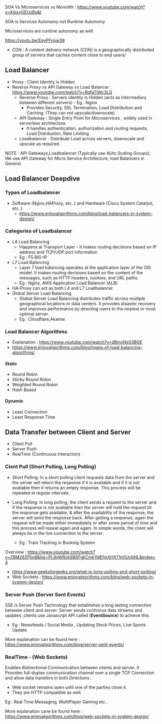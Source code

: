 SOA Vs Microservices vs Monolith : https://www.youtube.com/watch?v=XjpxyGEUzBs&t

SOA is Services Autonomy not Runtime Autonomy

Microservices are runtime autonomy as well

https://youtu.be/EpyPFnjue38

- CDN : A content delivery network (CDN) is a geographically distributed group of servers that caches content close to end users/

## Load Balancer

- Proxy : Client Identity is Hidden
- Reverse Proxy vs API Gateway vs Load Balancer : https://www.youtube.com/watch?v=RqfaTIWc3LQ
    - Reverse Proxy : Servers identity is Hidden (acts as Intermediary between different servers) - Eg : Nginx
        - Provides Security, SSL Termination, Load Distribution and Caching. (They can not upscale/downscale)
    -  API Gateway : Single Entry Point for Microservices , widely used in serverless architecture.
        - It handles authentication, authorization and routing requests, Load Distribution, Rate Limiting
    - Loadbalancer : Distribute Load across servers, downscale and upscale as required.

NOTE : API Gateways,Loadbalancer (Typically use AUto Scaling Groups), We use API Gateway for Micro Service Architecture, load Balancers in General.

## Load Balancer Deepdive

### Types of Loadbalancer

- Software (Nginx,HAProxy, etc..) and Hardware (Cisco System Catalyst, etc..) 
    - https://www.enjoyalgorithms.com/blog/load-balancers-in-system-design/

### Categories of Loadbalancer

- L4 Load Balancing 
    - Happens at Transport Layer - It makes routing decisions based on IP address and TCP/UDP port information
    - Eg : F5 BIG-IP
- L7 Load Balancing
    - Layer 7 load balancing operates at the application layer of the OSI model. It makes routing decisions based on the content of the messages, such as HTTP headers, cookies, and URL paths.
    - Eg :  Nginx, AWS Application Load Balancer (ALB)
- HA-Proxy can act as both L4 and L7 Loadbalancer.
- Global Server Load Balancing 
    - Global Server Load Balancing distributes traffic across multiple geographical locations or data centers. It provides disaster recovery and improves performance by directing users to the nearest or most optimal server.
    - Eg : Cloudflare,Akamai

### Load Balancer Algorithms

- Explanation : https://www.youtube.com/watch?v=dBmxNsS3BGE
- https://www.enjoyalgorithms.com/blog/types-of-load-balancing-algorithms/
#### Static
- Round Robin
- Sticky Round Robin
- Weighted Round Robin
- Hash Based
#### Dynamic
- Least Connection
- Least Response Time

## Data Transfer between Client and Server
- Client Pull 
- Server Push
- RealTime (Continuous Interaction) 

### Cient Pull (Short Polling, Long Polling)

- Short Polling: In a short polling client requests data from the server and the server will return the response if it is available and if it is not available then it returns an empty response. This process will be repeated at regular intervals.

- Long Polling: In long polling, the client sends a request to the server and if the response is not available then the server will hold the request till the response gets available, & after the availability of the response, the server will send the response back. After getting a response, again the request will be made either immediately or after some period of time and this process will repeat again and again. In simple words, the client will always be in the live connection to the server.
    - Eg : Train Tracking in Booking System

Overview : https://www.youtube.com/watch?v=ZBM28ZPlin8&list=PL9nWRykSBSFgkCmkYdEfmXHX71m1UybNL&index=4
- https://www.geeksforgeeks.org/what-is-long-polling-and-short-polling/
- Web Sockets : https://www.enjoyalgorithms.com/blog/web-sockets-in-system-design/

### Server Push (Server Sent Events)

SSE is Server Push Technology that establishes a long lasting connection between client and server. Server sends continous data streams and updates ,clients use Javascript API called (__EventSource__) to achieve this.
- Eg : Newsfeeds / Social Media , Updating Stock Prices, Live Sports Update

More explanation can be found here : https://www.enjoyalgorithms.com/blog/server-sent-events/

### RealTime - (Web Sockets)

Enables Bidirectional Communication between clients and server. It Provides full-duplex communication channel over a single TCP Connection and allow data transfers in both Directions.
- Web socket remains open until one of the parties close it.
- They are HTTP compatible as well.

Eg : Real Time Messaging, MultiPlayer Gaming etc..

More explanation cane be found here : https://www.enjoyalgorithms.com/blog/web-sockets-in-system-design/